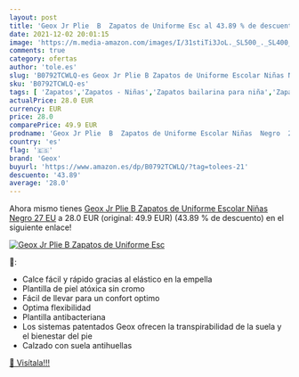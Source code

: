 ```yaml
---
layout: post
title: 'Geox Jr Plie  B  Zapatos de Uniforme Esc al 43.89 % de descuento'
date: 2021-12-02 20:01:15
image: 'https://m.media-amazon.com/images/I/31stiTi3JoL._SL500_._SL400_.jpg'
comments: true
category: ofertas
author: 'tole.es'
slug: 'B0792TCWLQ-es Geox Jr Plie B Zapatos de Uniforme Escolar Niñas Negro 27 EU'
sku: 'B0792TCWLQ-es'
tags: [ 'Zapatos','Zapatos - Niñas','Zapatos bailarina para niña','Zapatos y complementos','geox','zapatos', ]
actualPrice: 28.0 EUR
currency: EUR
price: 28.0
comparePrice: 49.9 EUR
prodname: 'Geox Jr Plie  B  Zapatos de Uniforme Escolar Niñas  Negro  27 EU'
country: 'es'
flag: '🇪🇸'
brand: 'Geox'
buyurl: 'https://www.amazon.es/dp/B0792TCWLQ/?tag=tolees-21'
descuento: '43.89'
average: '28.0'
---
```


Ahora mismo tienes [Geox Jr Plie  B  Zapatos de Uniforme Escolar Niñas  Negro  27 EU](https://www.amazon.es/dp/B0792TCWLQ/?tag=tolees-21) a 28.0 EUR (original: 49.9 EUR) (43.89 %  de descuento) en el siguiente enlace!

[![Geox Jr Plie  B  Zapatos de Uniforme Esc](https://m.media-amazon.com/images/I/31stiTi3JoL._SL500_._SL400_.jpg)](https://www.amazon.es/dp/B0792TCWLQ/?tag=tolees-21)

🔎:

- Calce fácil y rápido gracias al elástico en la empella
- Plantilla de piel atóxica sin cromo
- Fácil de llevar para un confort optimo
- Optima flexibilidad
- Plantilla antibacteriana
- Los sistemas patentados Geox ofrecen la transpirabilidad de la suela y el bienestar del pie
- Calzado con suela antihuellas

[🛒 Visítala!!!](https://www.amazon.es/dp/B0792TCWLQ/?tag=tolees-21)
